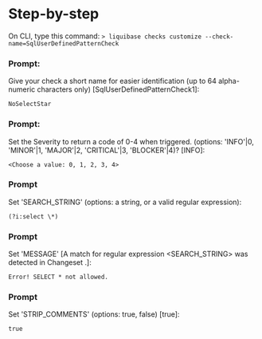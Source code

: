 # Step-by-step

On CLI, type this command:
`> liquibase checks customize --check-name=SqlUserDefinedPatternCheck`

### Prompt:
Give your check a short name for easier identification (up to 64 alpha-numeric characters only) [SqlUserDefinedPatternCheck1]: 

`NoSelectStar`

### Prompt:
Set the Severity to return a code of 0-4 when triggered. (options: 'INFO'|0, 'MINOR'|1, 'MAJOR'|2, 'CRITICAL'|3, 'BLOCKER'|4)? [INFO]: 

`<Choose a value: 0, 1, 2, 3, 4>`

### Prompt
Set 'SEARCH_STRING' (options: a string, or a valid regular expression):

`(?i:select \*)`

### Prompt
Set 'MESSAGE' [A match for regular expression <SEARCH_STRING> was detected in Changeset <CHANGESET>.]:

`Error! SELECT * not allowed.`

### Prompt
Set 'STRIP_COMMENTS' (options: true, false) [true]:

`true`
